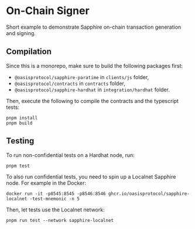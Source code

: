 # On-Chain Signer

Short example to demonstrate Sapphire on-chain transaction generation and
signing.

## Compilation

Since this is a monorepo, make sure to build the following packages first:

- `@oasisprotocol/sapphire-paratime` in `clients/js` folder,
- `@oasisprotocol/contracts` in `contracts` folder,
- `@oasisprotocol/sapphire-hardhat` in `integration/hardhat` folder.

Then, execute the following to compile the contracts and the typescript tests:

```shell
pnpm install
pnpm build
```

## Testing

To run non-confidential tests on a Hardhat node, run:

```shell
pnpm test
``` 

To also run confidential tests, you need to spin up a Localnet Sapphire node.
For example in the Docker:

```shell
docker run -it -p8545:8545 -p8546:8546 ghcr.io/oasisprotocol/sapphire-localnet -test-mnemonic -n 5
```

Then, let tests use the Localnet network:

```shell
pnpm run test --network sapphire-localnet
```
